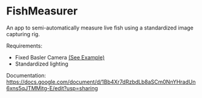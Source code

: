 # FishMeasurer
An app to semi-automatically measure live fish using a standardized image capturing rig.

Requirements:
- Fixed Basler Camera [(See Example)](https://www.baslerweb.com/de/produkte/kameras/flaechenkameras/ace/aca2040-90uc/)
- Standardized lighting 

Documentation: https://docs.google.com/document/d/1Bb4Xr7dRzbdLb8aSCm0NnYHradUn6xns5qJTMMitg-E/edit?usp=sharing
